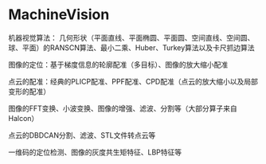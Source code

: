 # MachineVision
机器视觉算法：
  几何形状（平面直线、平面椭圆、平面圆、空间直线、空间圆、球、平面）的RANSCN算法、最小二乘、Huber、Turkey算法以及卡尺抓边算法  
  
  图像的定位：基于梯度信息的轮廓配准（多目标）、图像的放大缩小配准  
  
  点云的配准：经典的PLICP配准、PPF配准、CPD配准（点云的放大缩小以及局部变形的配准）  
  
  图像的FFT变换、小波变换、图像的增强、滤波、分割等（大部分算子来自Halcon）  
  
  点云的DBDCAN分割、滤波、STL文件转点云等  
  
  一维码的定位检测、图像的灰度共生矩特征、LBP特征等  
